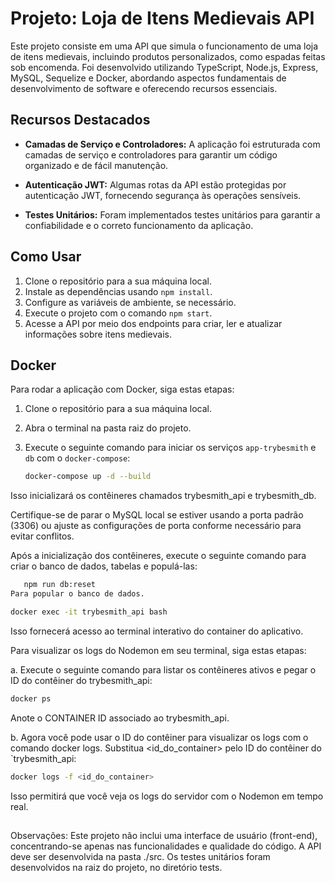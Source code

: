 # Projeto: Loja de Itens Medievais API

Este projeto consiste em uma API que simula o funcionamento de uma loja de itens medievais, incluindo produtos personalizados, como espadas feitas sob encomenda. Foi desenvolvido utilizando TypeScript, Node.js, Express, MySQL, Sequelize e Docker, abordando aspectos fundamentais de desenvolvimento de software e oferecendo recursos essenciais.

## Recursos Destacados

- **Camadas de Serviço e Controladores:** A aplicação foi estruturada com camadas de serviço e controladores para garantir um código organizado e de fácil manutenção.

- **Autenticação JWT:** Algumas rotas da API estão protegidas por autenticação JWT, fornecendo segurança às operações sensíveis.

- **Testes Unitários:** Foram implementados testes unitários para garantir a confiabilidade e o correto funcionamento da aplicação.

## Como Usar

1. Clone o repositório para a sua máquina local.
2. Instale as dependências usando `npm install`.
3. Configure as variáveis de ambiente, se necessário.
4. Execute o projeto com o comando `npm start`.
5. Acesse a API por meio dos endpoints para criar, ler e atualizar informações sobre itens medievais.

## Docker

Para rodar a aplicação com Docker, siga estas etapas:

1. Clone o repositório para a sua máquina local.

2. Abra o terminal na pasta raiz do projeto.

3. Execute o seguinte comando para iniciar os serviços `app-trybesmith` e `db` com o `docker-compose`:

   ```bash
   docker-compose up -d --build
Isso inicializará os contêineres chamados trybesmith_api e trybesmith_db.

Certifique-se de parar o MySQL local se estiver usando a porta padrão (3306) ou ajuste as configurações de porta conforme necessário para evitar conflitos.

Após a inicialização dos contêineres, execute o seguinte comando para criar o banco de dados, tabelas e populá-las:

   ```bash
      npm run db:reset
   Para popular o banco de dados.
   ```

   ```bash
   docker exec -it trybesmith_api bash
   ```
Isso fornecerá acesso ao terminal interativo do container do aplicativo.

Para visualizar os logs do Nodemon em seu terminal, siga estas etapas:

a. Execute o seguinte comando para listar os contêineres ativos e pegar o ID do contêiner do trybesmith_api:

   ```bash
   docker ps
   ```
Anote o CONTAINER ID associado ao trybesmith_api.

b. Agora você pode usar o ID do contêiner para visualizar os logs com o comando docker logs. Substitua <id_do_container> pelo ID do contêiner do `trybesmith_api:

   ```bash
   docker logs -f <id_do_container>
   ```
Isso permitirá que você veja os logs do servidor com o Nodemon em tempo real.

##

Observações:
Este projeto não inclui uma interface de usuário (front-end), concentrando-se apenas nas funcionalidades e qualidade do código.
A API deve ser desenvolvida na pasta ./src.
Os testes unitários foram desenvolvidos na raiz do projeto, no diretório tests.
